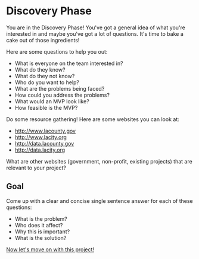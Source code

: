 # Discovery Phase

You are in the Discovery Phase!  You've got a general idea of what you're interested in and maybe you've got a lot of questions.  It's time to bake a cake out of those ingredients!

Here are some questions to help you out:

* What is everyone on the team interested in?
* What do they know?
* What do they not know?
* Who do you want to help?
* What are the problems being faced?
* How could you address the problems?
* What would an MVP look like?
* How feasible is the MVP?

Do some resource gathering!  Here are some websites you can look at:

* http://www.lacounty.gov
* http://www.lacity.org
* http://data.lacounty.gov
* http://data.lacity.org

What are other websites (government, non-profit, existing projects) that are relevant to your project?

## Goal

Come up with a clear and concise single sentence answer for each of these questions:
* What is the problem?
* Who does it affect?
* Why this is important?
* What is the solution?

[Now let's move on with this project!](research-phase.html)
